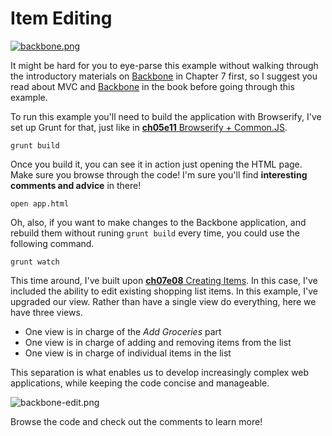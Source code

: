 # Item Editing

[![backbone.png][1]][2]

It might be hard for you to eye-parse this example without walking through the introductory materials on [Backbone][2] in Chapter 7 first, so I suggest you read about MVC and [Backbone][2] in the book before going through this example.

To run this example you'll need to build the application with Browserify, I've set up Grunt for that, just like in [**ch05e11** Browserify + Common.JS][4].

```shell
grunt build
```

Once you build it, you can see it in action just opening the HTML page. Make sure you browse through the code! I'm sure you'll find **interesting comments and advice** in there!

```shell
open app.html
```

Oh, also, if you want to make changes to the Backbone application, and rebuild them without runing `grunt build` every time, you could use the following command.

```
grunt watch
```

This time around, I've built upon [**ch07e08** Creating Items][6]. In this case, I've included the ability to edit existing shopping list items. In this example, I've upgraded our view. Rather than have a single view do everything, here we have three views.

- One view is in charge of the _Add Groceries_ part
- One view is in charge of adding and removing items from the list
- One view is in charge of individual items in the list

This separation is what enables us to develop increasingly complex web applications, while keeping the code concise and manageable.

![backbone-edit.png][7]

Browse the code and check out the comments to learn more!

[1]: https://raw.github.com/buildfirst/buildfirst/master/images/backbone.png
[2]: http://backbonejs.org/ "Backbone.js MVC Framework"
[3]: http://browserify.org/
[4]: https://github.com/buildfirst/buildfirst/tree/master/ch05/11_browserify-cjs
[5]: http://mustache.github.io/
[6]: https://github.com/buildfirst/buildfirst/tree/master/ch07/08_creating-items
[7]: https://raw.github.com/buildfirst/buildfirst/master/images/backbone-edit.png
